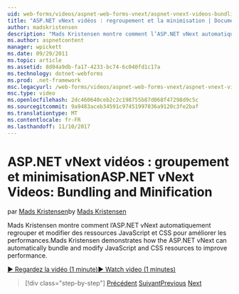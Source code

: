 ```yaml
---
uid: web-forms/videos/aspnet-web-forms-vnext/aspnet-vnext-videos-bundling-and-minification
title: "ASP.NET vNext vidéos : regroupement et la minimisation | Documents Microsoft"
author: madskristensen
description: "Mads Kristensen montre comment l’ASP.NET vNext automatiquement regrouper et modifier des ressources JavaScript et CSS pour améliorer les performances."
ms.author: aspnetcontent
manager: wpickett
ms.date: 09/29/2011
ms.topic: article
ms.assetid: 8d04a9db-fa17-4233-bc74-6c040fd1c17a
ms.technology: dotnet-webforms
ms.prod: .net-framework
msc.legacyurl: /web-forms/videos/aspnet-web-forms-vnext/aspnet-vnext-videos-bundling-and-minification
msc.type: video
ms.openlocfilehash: 2dc460640ceb2c2c198755b87d068f47298d9c5c
ms.sourcegitcommit: 9a9483aceb34591c97451997036a9120c3fe2baf
ms.translationtype: MT
ms.contentlocale: fr-FR
ms.lasthandoff: 11/10/2017
---
```

<a name="aspnet-vnext-videos-bundling-and-minification"></a><span data-ttu-id="59684-103">ASP.NET vNext vidéos : groupement et minimisation</span><span class="sxs-lookup"><span data-stu-id="59684-103">ASP.NET vNext Videos: Bundling and Minification</span></span>
====================
<span data-ttu-id="59684-104">par [Mads Kristensen](https://github.com/madskristensen)</span><span class="sxs-lookup"><span data-stu-id="59684-104">by [Mads Kristensen](https://github.com/madskristensen)</span></span>

<span data-ttu-id="59684-105">Mads Kristensen montre comment l’ASP.NET vNext automatiquement regrouper et modifier des ressources JavaScript et CSS pour améliorer les performances.</span><span class="sxs-lookup"><span data-stu-id="59684-105">Mads Kristensen demonstrates how the ASP.NET vNext can automatically bundle and modify JavaScript and CSS resources to improve performance.</span></span>

[<span data-ttu-id="59684-106">&#9654; Regardez la vidéo (1 minute)</span><span class="sxs-lookup"><span data-stu-id="59684-106">&#9654; Watch video (1 minutes)</span></span>](https://channel9.msdn.com/Blogs/ASP-NET-Site-Videos/aspnet-vnext-videos-bundling-and-minification)

>[!div class="step-by-step"]
<span data-ttu-id="59684-107">[Précédent](aspnet-45-web-forms-strong-typed-data-controls.md)
[Suivant](getting-started-with-the-next-version-of-aspnet.md)</span><span class="sxs-lookup"><span data-stu-id="59684-107">[Previous](aspnet-45-web-forms-strong-typed-data-controls.md)
[Next](getting-started-with-the-next-version-of-aspnet.md)</span></span>
